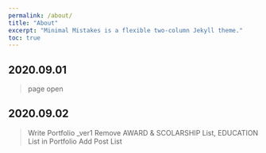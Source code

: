 ```yaml
---
permalink: /about/
title: "About"
excerpt: "Minimal Mistakes is a flexible two-column Jekyll theme."
toc: true
---
```


## 2020.09.01 
> page open

## 2020.09.02 
> Write Portfolio _ver1 
> Remove AWARD & SCOLARSHIP List, EDUCATION List in Portfolio 
> Add Post List 
